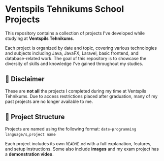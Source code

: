 # Ventspils Tehnikums School Projects

This repository contains a collection of projects I've developed while studying at **Ventspils Tehnikums**.

Each project is organized by date and topic, covering various technologies and subjects including Java, JavaFX, Laravel, basic frontend, and database-related work. The goal of this repository is to showcase the diversity of skills and knowledge I've gained throughout my studies.

## 📌 Disclaimer

These are **not all** the projects I completed during my time at Ventspils Tehnikums. Due to access restrictions placed after graduation, many of my past projects are no longer available to me.
## 📂 Project Structure

Projects are named using the following format: ```date```-```programming language/s```_```project name```

Each project includes its own `README.md` with a full explanation, features, and setup instructions. Some also include **images** and my exam project has a **demonstration video**.

